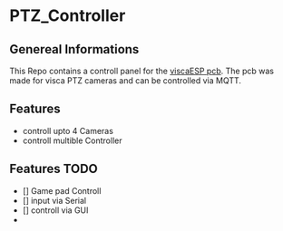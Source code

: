 # PTZ_Controller

## Genereal Informations

This Repo contains a controll panel for the [viscaESP pcb](https://git.ccmob.net/delta/software/visca-esp). The pcb was made for visca PTZ cameras and can be controlled via MQTT. 

## Features
- controll upto 4 Cameras
- controll multible Controller

## Features TODO

- [] Game pad Controll
- [] input via Serial
- [] controll via GUI
- 
